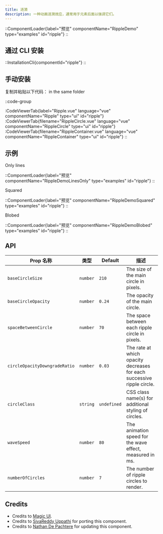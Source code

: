 ```yaml
---
title: 涟漪
description: 一种动画涟漪效应，通常用于元素后面以强调它们。
---
```


::ComponentLoader{label="预览" componentName="RippleDemo" type="examples" id="ripple"}
::

## 通过 CLI 安装

::InstallationCli{componentId="ripple"}
::

## 手动安装

复制并粘贴以下代码： in the same folder

::code-group

:CodeViewerTab{label="Ripple.vue" language="vue" componentName="Ripple" type="ui" id="ripple"}
:CodeViewerTab{filename="RippleCircle.vue" language="vue" componentName="RippleCircle" type="ui" id="ripple"}
:CodeViewerTab{filename="RippleContainer.vue" language="vue" componentName="RippleContainer" type="ui" id="ripple"}
::

## 示例

Only lines

::ComponentLoader{label="预览" componentName="RippleDemoLinesOnly" type="examples" id="ripple"}
::

Squared

::ComponentLoader{label="预览" componentName="RippleDemoSquared" type="examples" id="ripple"}
::

Blobed

::ComponentLoader{label="预览" componentName="RippleDemoBlobed" type="examples" id="ripple"}
::

## API

| Prop 名称                     | 类型     | Default     | 描述                                                                   |
| ----------------------------- | -------- | ----------- | ---------------------------------------------------------------------- |
| `baseCircleSize`              | `number` | `210`       | The size of the main circle in pixels.                                 |
| `baseCircleOpacity`           | `number` | `0.24`      | The opacity of the main circle.                                        |
| `spaceBetweenCircle`          | `number` | `70`        | The space between each ripple circle in pixels.                        |
| `circleOpacityDowngradeRatio` | `number` | `0.03`      | The rate at which opacity decreases for each successive ripple circle. |
| `circleClass`                 | `string` | `undefined` | CSS class name(s) for additional styling of circles.                   |
| `waveSpeed`                   | `number` | `80`        | The animation speed for the wave effect, measured in ms.               |
| `numberOfCircles`             | `number` | `7`         | The number of ripple circles to render.                                |

## Credits

- Credits to [Magic UI](https://magicui.design/docs/components/ripple).
- Credits to [SivaReddy Uppathi](https://github.com/sivareddyuppathi) for porting this component.
- Credits to [Nathan De Pachtere](https://nathandepachtere.com/) for updating this component.
